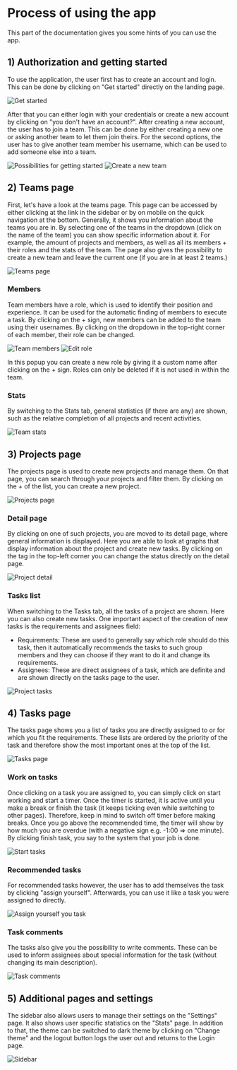 # Process of using the app

This part of the documentation gives you some hints of you can use the app.

## 1) Authorization and getting started

To use the application, the user first has to create an account and login. This can be done by
clicking on "Get started" directly on the landing page.

![Get started](images/usage/get_started.png)

After that you can either login with your credentials or create a new account by clicking on "you
don't have an account?". After creating a new account, the user has to join a team. This can be done
by either creating a new one or asking another team to let them join theirs. For the second options,
the user has to give another team member his username, which can be used to add someone else into a
team.

![Possibilities for getting started](images/usage/start_possibilities.png)
![Create a new team](images/usage/create_new_team.png)

## 2) Teams page

First, let's have a look at the teams page. This page can be accessed by either clicking at the link
in the sidebar or by on mobile on the quick navigation at the bottom. Generally, it shows you
information about the teams you are in. By selecting one of the teams in the dropdown (click on the
name of the team) you can show specific information about it. For example, the amount of projects
and members, as well as all its members + their roles and the stats of the team. The page also gives
the possibility to create a new team and leave the current one (if you are in at least 2 teams.)

![Teams page](images/usage/teams_page.png)

### Members

Team members have a role, which is used to identify their position and experience. It can be used
for the automatic finding of members to execute a task. By clicking on the + sign, new members can
be added to the team using their usernames. By clicking on the dropdown in the top-right corner of
each member, their role can be changed.

![Team members](images/usage/team_members.png)
![Edit role](images/usage/edit_role.png)

In this popup you can create a new role by giving it a custom name after clicking on the + sign.
Roles can only be deleted if it is not used in within the team.

### Stats

By switching to the Stats tab, general statistics (if there are any) are shown, such as the relative
completion of all projects and recent activities.

![Team stats](images/usage/team_stats.png)

## 3) Projects page

The projects page is used to create new projects and manage them. On that page, you can search
through your projects and filter them. By clicking on the + of the list, you can create a new
project.

![Projects page](images/usage/projects_page.png)

### Detail page

By clicking on one of such projects, you are moved to its detail page, where general information is
displayed. Here you are able to look at graphs that display information about the project and create
new tasks. By clicking on the tag in the top-left corner you can change the status directly on the
detail page.

![Project detail](images/usage/project_detail.png)

### Tasks list

When switching to the Tasks tab, all the tasks of a project are shown. Here you can also create new
tasks. One important aspect of the creation of new tasks is the requirements and assignees field:

* Requirements: These are used to generally say which role should do this task, then it
automatically recommends the tasks to such group members and they can choose if they want to do it
and change its requirements.
* Assignees: These are direct assignees of a task, which are definite and are shown directly on the
tasks page to the user.

![Project tasks](images/usage/project_tasks.png)

## 4) Tasks page

The tasks page shows you a list of tasks you are directly assigned to or for which you fit the
requirements. These lists are ordered by the priority of the task and therefore show the most
important ones at the top of the list.

![Tasks page](images/usage/tasks_page.png)

### Work on tasks

Once clicking on a task you are assigned to, you can simply click on start working and start a
timer. Once the timer is started, it is active until you make a break or finish the task (it keeps
ticking even while switching to other pages). Therefore, keep in mind to switch off timer before
making breaks. Once you go above the recommended time, the timer will show by how much you are
overdue (with a negative sign e.g. -1:00 => one minute). By clicking finish task, you say to the
system that your job is done.

![Start tasks](images/usage/start_task.png)

### Recommended tasks

For recommended tasks however, the user has to add themselves the task by clicking "assign
yourself". Afterwards, you can use it like a task you were assigned to directly.

![Assign yourself you task](images/usage/assign_yourself.png)

### Task comments

The tasks also give you the possibility to write comments. These can be used to inform assignees
about special information for the task (without changing its main description).

![Task comments](images/usage/task_comment.png)


## 5) Additional pages and settings

The sidebar also allows users to manage their settings on the "Settings" page. It also shows user
specific statistics on the "Stats" page. In addition to that, the theme can be switched to dark
theme by clicking on "Change theme" and the logout button logs the user out and returns to the Login
page.

![Sidebar](images/usage/sidebar.png)

